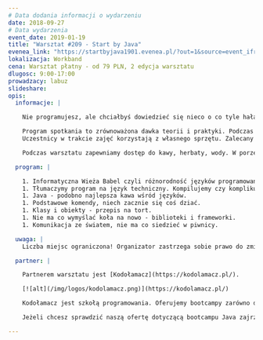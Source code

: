```yaml
---
# Data dodania informacji o wydarzeniu
date: 2018-09-27
# Data wydarzenia
event_date: 2019-01-19
title: "Warsztat #209 - Start by Java"
evenea_link: "https://startbyjava1901.evenea.pl/?out=1&source=event_iframe"
lokalizacja: Workband
cena: Warsztat płatny - od 79 PLN, 2 edycja warsztatu
dlugosc: 9:00-17:00
prowadzacy: labuz
slideshare:
opis:
  informacje: |

    Nie programujesz, ale chciałbyś dowiedzieć się nieco o co tyle hałasu? Piszesz na co dzień po polsku, angielsku lub niemiecku i chciałbyś poznać jeszcze jeden język? Zapraszamy na warsztaty, na których poznasz podstawowe elementy związane z tworzeniem oprogramowania. Jako bazę wybraliśmy platformę Java. Znany, prosty język obiektowy (co to oznacza dowiesz się również z warsztatów), duża ilość dodatkowych bibliotek, ogromna społeczność daje podstawy sądzić iż nie jest to najgorszy wybór dla początkujących ;) 

    Program spotkania to zrównoważona dawka teorii i praktyki. Podczas warsztatów uczestnicy dowiedzą się podstawowych informacji na temat jezyka Java oraz stworzą proste przykłady pod okiem prowadzącego. Skoro warsztaty to praktyka. Skoro praktyka to poprogramować trzeba. Po krótkim wstępie teoretycznym przejdziemy do realizacji ćwiczeń w ramach których stworzymy podstawowe struktury programu w Java, wykorzystamy struktury danych takie jak kolekcje, wzorce projektowe, nauczymy się korzystać z zewnętrznych bibliotek oraz narzędzi do automatycznego budowania projektu. Czasu jest niewiele, więc i nasze przykłady będą proste, ale postaramy się aby były bazą do dalszej nauki zgłębiania sztuki programowania.
    Uczestnicy w trakcie zajęć korzystają z własnego sprzętu. Zalecany laptop z min. 4gb  ram.

    Podczas warsztatu zapewniamy dostęp do kawy, herbaty, wody. W porze obiadowej zapewniamy pizzę w wersji mięsnej lub wegetariańskiej.

  program: |

    1. Informatyczna Wieża Babel czyli różnorodność języków programowania.
    1. Tłumaczymy program na język techniczny. Kompilujemy czy komplikujemy? 
    1. Java - podobno najlepsza kawa wśród języków.
    1. Podstawowe komendy, niech zacznie się coś dziać.
    1. Klasy i obiekty - przepis na tort.
    1. Nie ma co wymyślać koła na nowo - biblioteki i frameworki.
    1. Komunikacja ze światem, nie ma co siedzieć w piwnicy.

  uwaga: |
    Liczba miejsc ograniczona! Organizator zastrzega sobie prawo do zmiany lokalizacji wydarzenia oraz jego odwołania w przypadku niezgłoszenia się minimalnej liczby uczestników.

  partner: |

    Partnerem warsztatu jest [Kodołamacz](https://kodolamacz.pl/).

    [![alt](/img/logos/kodolamacz.png)](https://kodolamacz.pl/)

    Kodołamacz jest szkołą programowania. Oferujemy bootcampy zarówno dla osób początkujących jak i posiadających doświadczenie w programowaniu. Program i formuła bootcampów Kodołamacz opracowana została na bazie naszych wieloletnich obserwacji potrzeb rynku IT. Zaprosiliśmy do ich współtworzenia ekspertów z proponowanych przez nas ścieżek. Wspólnie z nimi opracowaliśmy program obejmujący optymalny zestaw technologii oraz formułę pracy projektowej, która pozwala zdobyć doświadczenie odpowiadające realiom pracy w działach programistycznych.

    Jeżeli chcesz sprawdzić naszą ofertę dotyczącą bootcampu Java zajrzyj tu: https://kodolamacz.pl/bootcamp-java/.  

---
```

